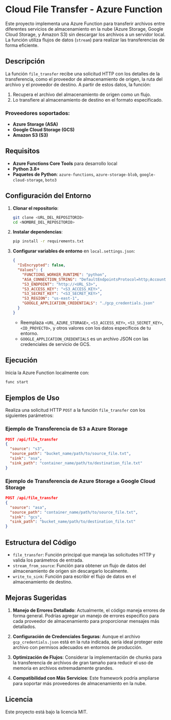 
# Cloud File Transfer - Azure Function

Este proyecto implementa una Azure Function para transferir archivos entre diferentes servicios de almacenamiento en la nube (Azure Storage, Google Cloud Storage, y Amazon S3) sin descargar los archivos a un servidor local. La función utiliza flujos de datos (`stream`) para realizar las transferencias de forma eficiente.

## Descripción

La función `file_transfer` recibe una solicitud HTTP con los detalles de la transferencia, como el proveedor de almacenamiento de origen, la ruta del archivo y el proveedor de destino. A partir de estos datos, la función:
1. Recupera el archivo del almacenamiento de origen como un flujo.
2. Lo transfiere al almacenamiento de destino en el formato especificado.

### Proveedores soportados:
- **Azure Storage (ASA)**
- **Google Cloud Storage (GCS)**
- **Amazon S3 (S3)**

## Requisitos

- **Azure Functions Core Tools** para desarrollo local
- **Python 3.8+**
- **Paquetes de Python**: `azure-functions`, `azure-storage-blob`, `google-cloud-storage`, `boto3`

## Configuración del Entorno

1. **Clonar el repositorio**:

   ```bash
   git clone <URL_DEL_REPOSITORIO>
   cd <NOMBRE_DEL_REPOSITORIO>
   ```

2. **Instalar dependencias**:

   ```bash
   pip install -r requirements.txt
   ```

3. **Configurar variables de entorno** en `local.settings.json`:

   ```json
   {
     "IsEncrypted": false,
     "Values": {
       "FUNCTIONS_WORKER_RUNTIME": "python",
       "ASA_CONNECTION_STRING": "DefaultEndpointsProtocol=http;AccountName=devstoreaccount1;AccountKey=...;BlobEndpoint=http://<URL_AZURE_STORAGE>:10000/devstoreaccount1;",
       "S3_ENDPOINT": "http://<URL_S3>",
       "S3_ACCESS_KEY": "<S3_ACCESS_KEY>",
       "S3_SECRET_KEY": "<S3_SECRET_KEY>",
       "S3_REGION": "us-east-1",
       "GOOGLE_APPLICATION_CREDENTIALS": "./gcp_credentials.json"
     }
   }
   ```

   - Reemplaza `<URL_AZURE_STORAGE>`, `<S3_ACCESS_KEY>`, `<S3_SECRET_KEY>`, `<ID_PROYECTO>`, y otros valores con los datos específicos de tu entorno.
   - `GOOGLE_APPLICATION_CREDENTIALS` es un archivo JSON con las credenciales de servicio de GCS.

## Ejecución

Inicia la Azure Function localmente con:

```bash
func start
```

## Ejemplos de Uso

Realiza una solicitud HTTP `POST` a la función `file_transfer` con los siguientes parámetros:

### Ejemplo de Transferencia de S3 a Azure Storage

```json
POST /api/file_transfer
{
  "source": "s3",
  "source_path": "bucket_name/path/to/source_file.txt",
  "sink": "asa",
  "sink_path": "container_name/path/to/destination_file.txt"
}
```

### Ejemplo de Transferencia de Azure Storage a Google Cloud Storage

```json
POST /api/file_transfer
{
  "source": "asa",
  "source_path": "container_name/path/to/source_file.txt",
  "sink": "gcs",
  "sink_path": "bucket_name/path/to/destination_file.txt"
}
```

## Estructura del Código

- `file_transfer`: Función principal que maneja las solicitudes HTTP y valida los parámetros de entrada.
- `stream_from_source`: Función para obtener un flujo de datos del almacenamiento de origen sin descargarlo localmente.
- `write_to_sink`: Función para escribir el flujo de datos en el almacenamiento de destino.

## Mejoras Sugeridas

1. **Manejo de Errores Detallado**: Actualmente, el código maneja errores de forma general. Podrías agregar un manejo de errores específico para cada proveedor de almacenamiento para proporcionar mensajes más detallados.

2. **Configuración de Credenciales Seguras**: Aunque el archivo `gcp_credentials.json` está en la ruta indicada, sería ideal proteger este archivo con permisos adecuados en entornos de producción.

3. **Optimización de Flujos**: Considerar la implementación de chunks para la transferencia de archivos de gran tamaño para reducir el uso de memoria en archivos extremadamente grandes.

4. **Compatibilidad con Más Servicios**: Este framework podría ampliarse para soportar más proveedores de almacenamiento en la nube.

## Licencia

Este proyecto está bajo la licencia MIT.
